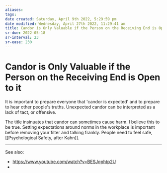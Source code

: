 ```yaml
---
aliases: 
tags: 
date created: Saturday, April 9th 2022, 5:29:59 pm
date modified: Wednesday, April 27th 2022, 11:29:41 am
title: Candor is Only Valuable if the Person on the Receiving End is Open to it and Willing to Let Go of Things That don’t Work.
sr-due: 2022-05-18
sr-interval: 23
sr-ease: 230
---
```


# Candor is Only Valuable if the Person on the Receiving End is Open to it

It is important to prepare everyone that 'candor is expected' and to prepare to hear other people's truths. Unexpected candor can be interpreted as a lack of tact, or offensive.

The title insinuates that candor can sometimes cause harm. I believe this to be true. Setting expectations around norms in the workplace is important before removing your filter and talking frankly. People need to feel safe, [[Psychological Safety, after Kahn]].

---

See also:
- https://www.youtube.com/watch?v=BESJqphtp2U
- 